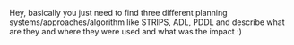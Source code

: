 Hey, basically you just need to find three different planning
systems/approaches/algorithm like STRIPS, ADL, PDDL and describe what
are they and where they were used and what was the impact :)